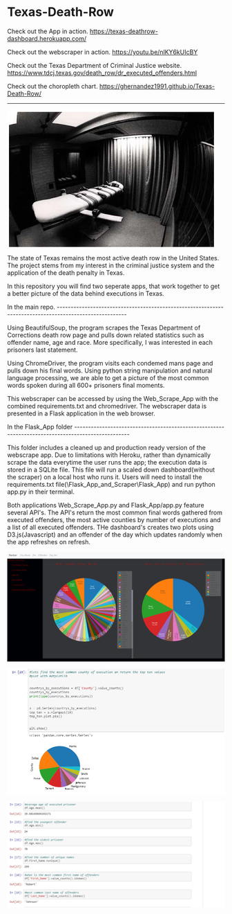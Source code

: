 # Texas-Death-Row

Check out the App in action. 
https://texas-deathrow-dashboard.herokuapp.com/

Check out the webscraper in action. 
https://youtu.be/nlKY6kUIcBY

Check out the Texas Department of Criminal Justice website. 
https://www.tdcj.texas.gov/death_row/dr_executed_offenders.html


Check out the choropleth chart. 
https://ghernandez1991.github.io/Texas-Death-Row/

---------------------------------------------------------------------------------------------------------------------



![Alt text](image/table.png?raw=true "Optional Title")


The state of Texas remains the most active death row in the United States. The project stems from my interest in the criminal justice system and the application of the death penalty in Texas. 

In this repository you will find two seperate apps, that work together to get a better picture of the data behind executions in Texas. 

In the main repo. -------------------------------------------------------------------------------------------------------

Using BeautifulSoup, the program scrapes the Texas Department of Corrections death row page and pulls down related statistics such as offender name, age and race. More specifically, I was interested in each prisoners last statement. 

Using ChromeDriver, the program visits each condemed mans page and pulls down his final words. Using python string manipulation and natural language processing, we are able to get a picture of the most common words spoken during all 600+ prisoners final moments. 

This webscraper can be accessed by using the Web_Scrape_App with the combined requirements.txt and chromedriver. The webscraper data is presented in a Flask application in the web browser. 


In the Flask_App folder --------------------------------------------------------------------------------------------------

This folder includes a cleaned up and production ready version of the webscrape app. Due to limitations with Heroku, rather than dynamically scrape the data everytime the user runs the app; the execution data is stored in a SQLite file. This file will run a scaled down dashboard(without the scraper) on a local host who runs it. Users will need to install the requirements.txt file(\Flask_App_and_Scraper\Flask_App) and run python app.py in their terminal. 


Both applications Web_Scrape_App.py and Flask_App/app.py feature several API's. The API's return the most common final words gathered from executed offenders, the most active counties by number of executions and a list of all executed offenders. THe dashboard's creates two plots using D3.js(Javascript) and an offender of the day which updates randomly when the app refreshes on refresh.  


![Alt text](image/Dashboard.PNG?raw=true "Optional Title")



![Alt text](image/most_common.PNG?raw=true "Optional Title")





![Alt text](image/stats.PNG?raw=true "Optional Title")

